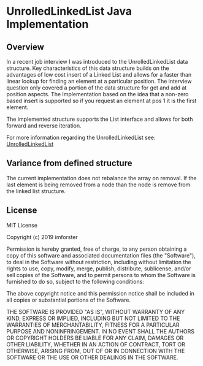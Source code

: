 # UnrolledLinkedList Java Implementation

## Overview
In a recent job interview I was introduced to the UnrolledLinkedList data structure.  Key characteristics of this data structure builds on the advantages of low cost insert of a Linked List and allows for a faster than linear lookup for finding an element at a particular position. The interview question only covered a portion of the data structure for get and add at position aspects.  The Implementation based on the idea that a non-zero based insert is supported so if you request an element at pos 1 it is the first element.

The implemented structure supports the List interface and allows for both forward and reverse iteration.

For more information regarding the UnrolledLinkedList see: [UnrolledLinkedList ](https://en.wikipedia.org/wiki/Unrolled_linked_list)

## Variance from defined structure
The current implementation does not rebalance the array on removal.  If the last element is being removed from a node than the node is remove from the linked list structure.

## License
MIT License

Copyright (c) 2019 imforster

Permission is hereby granted, free of charge, to any person obtaining a copy
of this software and associated documentation files (the "Software"), to deal
in the Software without restriction, including without limitation the rights
to use, copy, modify, merge, publish, distribute, sublicense, and/or sell
copies of the Software, and to permit persons to whom the Software is
furnished to do so, subject to the following conditions:

The above copyright notice and this permission notice shall be included in all
copies or substantial portions of the Software.

THE SOFTWARE IS PROVIDED "AS IS", WITHOUT WARRANTY OF ANY KIND, EXPRESS OR
IMPLIED, INCLUDING BUT NOT LIMITED TO THE WARRANTIES OF MERCHANTABILITY,
FITNESS FOR A PARTICULAR PURPOSE AND NONINFRINGEMENT. IN NO EVENT SHALL THE
AUTHORS OR COPYRIGHT HOLDERS BE LIABLE FOR ANY CLAIM, DAMAGES OR OTHER
LIABILITY, WHETHER IN AN ACTION OF CONTRACT, TORT OR OTHERWISE, ARISING FROM,
OUT OF OR IN CONNECTION WITH THE SOFTWARE OR THE USE OR OTHER DEALINGS IN THE
SOFTWARE.
